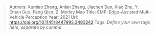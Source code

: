 > Authors: Xumiao Zhang, Anlan Zhang, Jiachen Sun, Xiao Zhu, Y. Ethan Guo, Feng Qian, Z. Morley Mao
> Title: EMP: Edge-Assisted Multi-Vehicle Perception
> Year: 2021
> Url: https://doi.org/10.1145/3447993.3483242
> Tags: *Define your own tags here, separate by comma*